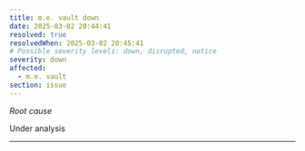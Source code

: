 ```yaml
---
title: m.e. vault down
date: 2025-03-02 20:44:41
resolved: true
resolvedWhen: 2025-03-02 20:45:41
# Possible severity levels: down, disrupted, notice
severity: down
affected:
  - m.e. vault
section: issue
---
```


*Root cause*

Under analysis

---


